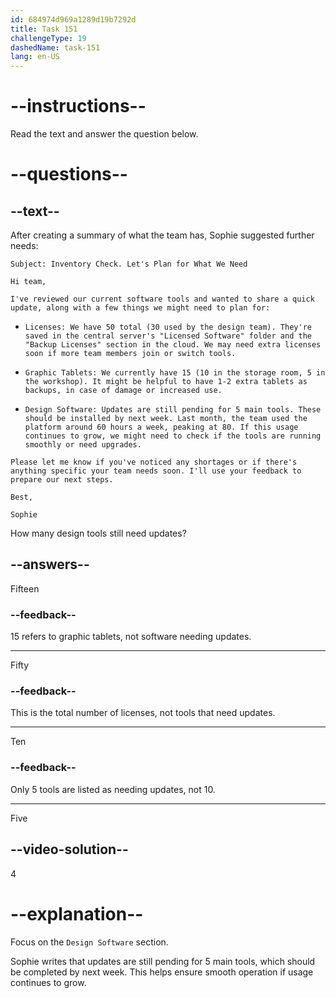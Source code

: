```yaml
---
id: 684974d969a1289d19b7292d
title: Task 151
challengeType: 19
dashedName: task-151
lang: en-US
---
```


<!-- READING -->

# --instructions--

Read the text and answer the question below.

# --questions--

## --text--

After creating a summary of what the team has, Sophie suggested further needs:

`Subject: Inventory Check. Let's Plan for What We Need`

`Hi team,`

`I've reviewed our current software tools and wanted to share a quick update, along with a few things we might need to plan for:`

- `Licenses: We have 50 total (30 used by the design team). They're saved in the central server's "Licensed Software" folder and the "Backup Licenses" section in the cloud. We may need extra licenses soon if more team members join or switch tools.`

- `Graphic Tablets: We currently have 15 (10 in the storage room, 5 in the workshop). It might be helpful to have 1-2 extra tablets as backups, in case of damage or increased use.`

- `Design Software: Updates are still pending for 5 main tools. These should be installed by next week. Last month, the team used the platform around 60 hours a week, peaking at 80. If this usage continues to grow, we might need to check if the tools are running smoothly or need upgrades.`

`Please let me know if you've noticed any shortages or if there's anything specific your team needs soon. I'll use your feedback to prepare our next steps.`

`Best,`

`Sophie`

How many design tools still need updates?

## --answers--

Fifteen

### --feedback--

15 refers to graphic tablets, not software needing updates.

---

Fifty

### --feedback--

This is the total number of licenses, not tools that need updates.

---

Ten

### --feedback--

Only 5 tools are listed as needing updates, not 10.

---

Five

## --video-solution--

4

# --explanation--

Focus on the `Design Software` section.

Sophie writes that updates are still pending for 5 main tools, which should be completed by next week. This helps ensure smooth operation if usage continues to grow.
